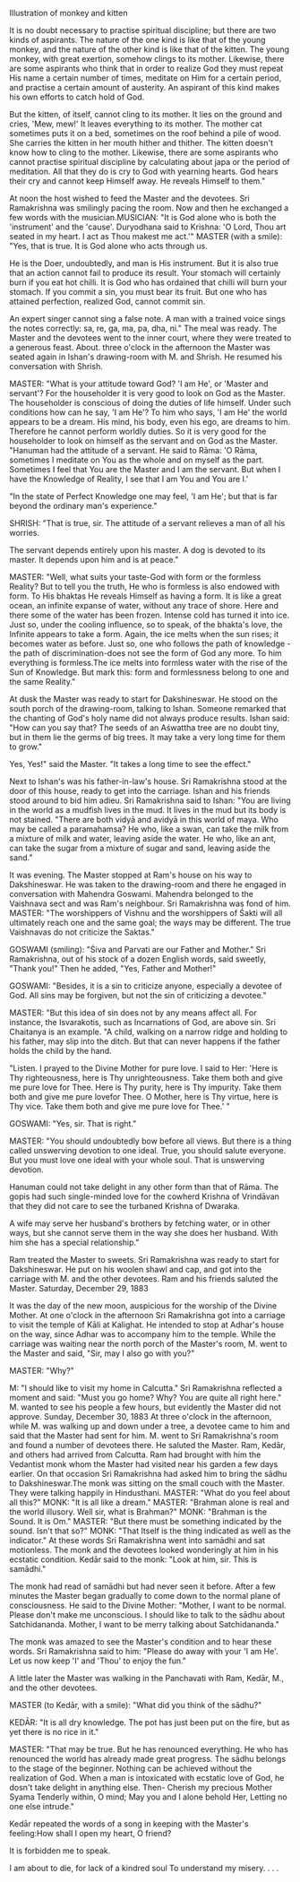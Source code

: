 Illustration of monkey and kitten

It is no doubt necessary to practise spiritual discipline; but there are two kinds of aspirants. The nature of the one kind is like that of the young monkey, and the nature
of the other kind is like that of the kitten. The young monkey, with great exertion, somehow clings to its mother. Likewise, there are some aspirants who think that in
order to realize God they must repeat His name a certain number of times, meditate on Him for a certain period, and practise a certain amount of austerity. An aspirant of this
kind makes his own efforts to catch hold of God. 

But the kitten, of itself, cannot cling to its mother. It lies on the ground and cries, 'Mew, mew!' It leaves everything to its
mother. The mother cat sometimes puts it on a bed, sometimes on the roof behind a
pile of wood. She carries the kitten in her mouth hither and thither. The kitten doesn't
know how to cling to the mother. Likewise, there are some aspirants who cannot
practise spiritual discipline by calculating about japa or the period of meditation. All that
they do is cry to God with yearning hearts. God hears their cry and cannot keep Himself
away. He reveals Himself to them."

At noon the host wished to feed the Master and the devotees. Sri Ramakrishna was smilingly pacing the room. Now and then he exchanged a few words with the musician.MUSICIAN: "It is God alone who is both the 'instrument' and the 'cause'. Duryodhana said to Krishna: 'O Lord, Thou art seated in my heart. I act as Thou makest me act.'"
MASTER (with a smile): "Yes, that is true. It is God alone who acts through us. 

He is the Doer, undoubtedly, and man is His instrument. But it is also true that an action cannot fail to produce its result. Your stomach will certainly burn if you eat hot chilli. It is God who has ordained that chilli will burn your stomach. If you commit a sin, you must bear its fruit. But one who has attained perfection, realized God, cannot commit sin. 

An expert singer cannot sing a false note. A man with a trained voice sings the notes correctly: sa, re, ga, ma, pa, dha, ni."
The meal was ready. The Master and the devotees went to the inner court, where they were treated to a generous feast.
About. three o'clock in the afternoon the Master was seated again in Ishan's drawing-room with M. and Shrish. He resumed his conversation with Shrish.

MASTER: "What is your attitude toward God? 'I am He', or 'Master and servant'? For the householder it is very good to look on God as the Master. The householder is conscious
of doing the duties of life himself. Under such conditions how can he say, 'I am He'? To him who says, 'I am He' the world appears to be a dream. His mind, his body, even his
ego, are dreams to him. Therefore he cannot perform worldly duties. So it is very good for the householder to look on himself as the servant and on God as the Master.
"Hanuman had the attitude of a servant. He said to Rāma: 'O Rāma, sometimes I meditate on You as the whole and on myself as the part. Sometimes I feel that You are
the Master and I am the servant. But when I have the Knowledge of Reality, I see that I
am You and You are I.'

"In the state of Perfect Knowledge one may feel, 'I am He'; but that is far beyond the ordinary man's experience."

SHRISH: "That is true, sir. The attitude of a servant relieves a man of all his worries.

The servant depends entirely upon his master. A dog is devoted to its master. It depends upon him and is at peace."


MASTER: "Well, what suits your taste-God with form or the formless Reality? But to tell you the truth, He who is formless is also endowed with form. To His bhaktas He reveals
Himself as having a form. It is like a great ocean, an infinite expanse of water, without any trace of shore. Here and there some of the water has been frozen. Intense cold has turned it into ice. Just so, under the cooling influence, so to speak, of the bhakta's love, the Infinite appears to take a form. Again, the ice melts when the sun rises; it becomes water as before. Just so, one who follows the path of knowledge -the path of discrimination-does not see the form of God any more. To him everything is formless.The ice melts into formless water with the rise of the Sun of Knowledge. But mark this:
form and formlessness belong to one and the same Reality."

At dusk the Master was ready to start for Dakshineswar. He stood on the south porch of the drawing-room, talking to Ishan. Someone remarked that the chanting of God's holy
name did not always produce results. Ishan said: "How can you say that? The seeds of an Aśwattha tree are no doubt tiny, but in them lie the germs of big trees. It may take a
very long time for them to grow."

Yes, Yes!" said the Master. "It takes a long time to see the effect."

Next to Ishan's was his father-in-law's house. Sri Ramakrishna stood at the door of this house, ready to get into the carriage. Ishan and his friends stood around to bid him
adieu. Sri Ramakrishna said to Ishan: "You are living in the world as a mudfish lives in the mud. It lives in the mud but its body is not stained.
"There are both vidyā and avidyā in this world of maya. Who may be called a paramahamsa? He who, like a swan, can take the milk from a mixture of milk and water,
leaving aside the water. He who, like an ant, can take the sugar from a mixture of sugar
and sand, leaving aside the sand."

It was evening. The Master stopped at Ram's house on his way to Dakshineswar. He was taken to the drawing-room and there he engaged in conversation with Mahendra
Goswami. Mahendra belonged to the Vaishnava sect and was Ram's neighbour. Sri Ramakrishna was fond of him.
MASTER: "The worshippers of Vishnu and the worshippers of Śakti will all ultimately
reach one and the same goal; the ways may be different. The true Vaishnavas do not
criticize the Saktas."

GOSWAMI (smiling): "Śiva and Parvati are our Father and Mother." Sri Ramakrishna, out of his stock of a dozen English words, said sweetly, "Thank you!" Then he added, "Yes, Father and Mother!"

GOSWAMI: "Besides, it is a sin to criticize anyone, especially a devotee of God. All sins
may be forgiven, but not the sin of criticizing a devotee." 

MASTER: "But this idea of sin does not by any means affect all. For instance, the Isvarakotis, such as Incarnations of God, are above sin. Sri Chaitanya is an example. "A child, walking on a narrow ridge and holding to his father, may slip into the ditch. But that can never happens if the father holds the child by the hand.


"Listen. I prayed to the Divine Mother for pure love. I said to Her: 'Here is Thy righteousness, here is Thy unrighteousness. Take them both and give me pure love for Thee. Here is Thy purity, here is Thy impurity. Take them both and give me pure lovefor Thee. O Mother, here is Thy virtue, here is Thy vice. Take them both and give me
pure love for Thee.' "

GOSWAMI: "Yes, sir. That is right."


MASTER: "You should undoubtedly bow before all views. But there is a thing called unswerving devotion to one ideal. True, you should salute everyone. But you must love
one ideal with your whole soul. That is unswerving devotion. 

Hanuman could not take delight in any other form than that of Rāma. The gopis had
such single-minded love for the cowherd Krishna of Vrindāvan that they did not care to
see the turbaned Krishna of Dwaraka.

A wife may serve her husband's brothers by fetching water, or in other ways, but she
cannot serve them in the way she does her husband. With him she has a special
relationship."

Ram treated the Master to sweets. Sri Ramakrishna was ready to start for
Dakshineswar. He put on his woolen shawl and cap, and got into the carriage with M.
and the other devotees. Ram and his friends saluted the Master.
Saturday, December 29, 1883

It was the day of the new moon, auspicious for the worship of the Divine Mother. At one o'clock in the afternoon Sri Ramakrishna got into a carriage to visit the temple of Kāli at Kalighat. He intended to stop at Adhar's house on the way, since Adhar was to accompany him to the temple. While the carriage was waiting near the north porch of
the Master's room, M. went to the Master and said, "Sir, may I also go with you?" 


MASTER: "Why?"

M: "I should like to visit my home in Calcutta."
Sri Ramakrishna reflected a moment and said: "Must you go home? Why? You are quite
all right here."
M. wanted to see his people a few hours, but evidently the Master did not approve.
Sunday, December 30, 1883
At three o'clock in the afternoon, while M. was walking up and down under a tree, a
devotee came to him and said that the Master had sent for him. M. went to Sri
Ramakrishna's room and found a number of devotees there. He saluted the Master.
Ram, Kedār, and others had arrived from Calcutta. Ram had brought with him the
Vedantist monk whom the Master had visited near his garden a few days earlier. On
that occasion Sri Ramakrishna had asked him to bring the sādhu to Dakshineswar.The monk was sitting on the small couch with the Master. They were talking happily in
Hindusthani.
MASTER: "What do you feel about all this?"
MONK: "It is all like a dream."
MASTER: "Brahman alone is real and the world illusory. Well sir, what is Brahman?"
MONK: "Brahman is the Sound. It is Om."
MASTER: "But there must be something indicated by the sound. Isn't that so?"
MONK: "That Itself is the thing indicated as well as the indicator."
At these words Sri Ramakrishna went into samādhi and sat motionless. The monk and
the devotees looked wonderingly at him in his ecstatic condition. Kedār said to the
monk: "Look at him, sir. This is samādhi."

The monk had read of samādhi but had never seen it before. After a few minutes the Master began gradually to come down to the normal plane of consciousness. He said to
the Divine Mother: "Mother, I want to be normal. Please don't make me unconscious. I should like to talk to the sādhu about Satchidananda. Mother, I want to be merry
talking about Satchidananda."

The monk was amazed to see the Master's condition and to hear these words. Sri Ramakrishna said to him: "Please do away with your 'I am He'. Let us now keep 'I' and
'Thou' to enjoy the fun."

A little later the Master was walking in the Panchavati with Ram, Kedār, M., and the other devotees.

MASTER (to Kedār, with a smile): "What did you think of the sādhu?"

KEDĀR: "It is all dry knowledge. The pot has just been put on the fire, but as yet there is no rice in it."

MASTER: "That may be true. But he has renounced everything. He who has renounced the world has already made great progress. The sādhu belongs to the stage of the
beginner. Nothing can be achieved without the realization of God. When a man is intoxicated with ecstatic love of God, he dosn't take delight in anything else. Then-
Cherish my precious Mother Syama Tenderly within, O mind;
May you and I alone behold Her,
Letting no one else intrude."

Kedār repeated the words of a song in keeping with the Master's feeling:How shall I open my heart, O friend?

It is forbidden me to speak.

I am about to die, for lack of a kindred soul
To understand my misery. . . .

